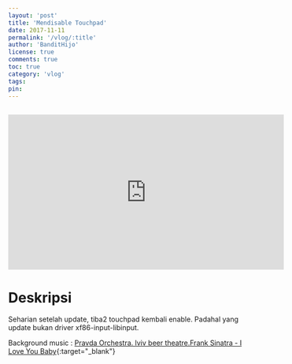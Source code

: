 ```yaml
---
layout: 'post'
title: 'Mendisable Touchpad'
date: 2017-11-11
permalink: '/vlog/:title'
author: 'BanditHijo'
license: true
comments: true
toc: true
category: 'vlog'
tags:
pin:
---
```


<div style="margin-top:30px;"></div>
<!-- EMBED CONTAINER: YOUTUBE -->
<div class='embed-container'>
<iframe width="560" height="315" src="https://www.youtube.com/embed/PaDqtmh1lgo" frameborder="0" allow="accelerometer; autoplay; encrypted-media; gyroscope; picture-in-picture" allowfullscreen></iframe>
</div>

# Deskripsi

Seharian setelah update, tiba2 touchpad kembali enable. Padahal yang update bukan driver xf86-input-libinput.

Background music :
[Pravda Orchestra. lviv beer theatre.Frank Sinatra - I Love You Baby](https://youtu.be/cw1ILxW2CJU){:target="_blank"}
